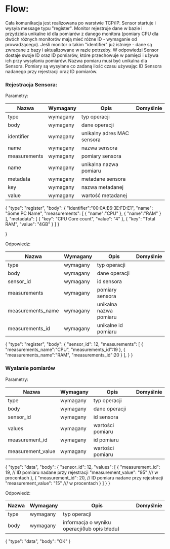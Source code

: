 # Flow:
Cała komunikacja jest realizowana po warstwie TCP/IP.
Sensor startuje i wysyła message typu "register". Monitor rejestruje dane w bazie i przydziela unikalne id dla pomiarów z danego monitora
(pomiary CPU dla dwóch różnych monitorów mają mieć różne ID - wymaganie od prowadzącego). 
Jeśli monitor o takim "identifier" już istnieje - dane są zwracane z bazy i aktualizowane w razie potrzeby.
W odpowiedzi Sensor dostaje swoje ID oraz ID pomiarów, które przechowuje w pamięci i używa ich przy wysyłaniu pomiarów.
Nazwa pomiaru musi być unikalna dla Sensora.
Pomiary są wysyłane co zadaną ilość czasu używając ID Sensora nadanego przy rejestracji oraz ID pomiarów.




### Rejestracja Sensora:

Parametry:

| Nazwa | Wymagany | Opis | Domyślnie |
|-------|----------|------|-----------|
| type | wymagany | typ operacji | |
| body | wymagany | dane operacji |  |
| identifier | wymagany | unikalny adres MAC sensora |  |
| name | wymagany | nazwa  sensora |  |
| measurements | wymagany | pomiary sensora |  |
| name | wymagany | unikalna nazwa pomiaru | |
| metadata | wymagany | metadane sensora | |
| key | wymagany | nazwa metadanej | |
| value | wymagany | wartość metadanej | |

{
    "type": "register",
    "body":
    {
        "identifier":"00:0A:E6:3E:FD:E1",
        "name": "Some PC Name", 
        "measurements":
        [
            {
                "name":"CPU" 
            },
            {
                "name":"RAM"
            }
        ],
        "metadata":
        [
            {
                "key": "CPU Core count",
                "value": "4"
            },
            {
                "key": "Total RAM",
                "value": "4GB"
            }
        ]
    }

}

Odpowiedź:

| Nazwa | Wymagany | Opis | Domyślnie |
|-------|----------|------|-----------|
| type | wymagany | typ operacji | |
| body | wymagany | dane operacji |  |
| sensor_id | wymagany | id sensora |  |
| measurements | wymagany | pomiary sensora |  |
| measurements_name | wymagany | unikalna nazwa pomiaru | |
| measurements_id | wymagany | unikalne id pomiaru | |

{
    "type": "register",
    "body":
    {
        "sensor_id": 12,
        "measurements":
        [
            {
                "measurements_name":"CPU",
                "measurements_id":19
            },
            {
                "measurements_name":"RAM",
                "measurements_id":20
            }
        ],
    }
}



### Wysłanie pomiarów

Parametry:

| Nazwa | Wymagany | Opis | Domyślnie |
|-------|----------|------|-----------|
| type | wymagany | typ operacji | |
| body | wymagany | dane operacji |  |
| sensor_id | wymagany | id sensora |  |
| values | wymagany | wartości pomiaru |  |
| measurement_id | wymagany | id pomiaru |  |
| measurement_value | wymagany | wartości pomiaru |  |


{
    "type": "data",
    "body":
    {
        "sensor_id": 12,
        "values":
        [
            {
                "measurement_id": 19, // ID pomiaru nadane przy rejestracji
                "measurement_value": "95" /// w procentach
            },
            {
                "measurement_id": 20,  // ID pomiaru nadane przy rejestracji
                "measurement_value": "15" /// w procentach
            }
        ]
    }
}

Odpowiedź:

| Nazwa | Wymagany | Opis | Domyślnie |
|-------|----------|------|-----------|
| type | wymagany | typ operacji | |
| body | wymagany | informacja o wyniku operacji(lub opis błedu) |  |

{
    "type": "data",
    "body": "OK" 
}